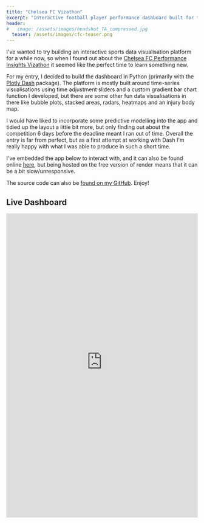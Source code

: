 ```yaml
---
title: "Chelsea FC Vizathon"
excerpt: "Interactive football player performance dashboard built for the Chelsea FC Performance Insights Vizathon."
header:
#   image: /assets/images/headshot_TA_compressed.jpg
  teaser: /assets/images/cfc-teaser.png
---
```


I've wanted to try building an interactive sports data visualisation platform for a while now, so when I found out about the [Chelsea FC Performance Insights Vizathon](https://chelsea-fc-performance-insights.github.io/Competition/#challenge) it seemed like the perfect time to learn something new.

For my entry, I decided to build the dashboard in Python (primarily with the [Plotly Dash](https://dash.plotly.com/) package). The platform is mostly built around time-series visualisations using time adjustment sliders and a custom gradient bar chart function I developed, but there are some other fun data visualisations in there like bubble plots, stacked areas, radars, heatmaps and an injury body map. 

I would have liked to incorporate some predictive modelling into the app and tidied up the layout a little bit more, but only finding out about the competition 6 days before the deadline meant I ran out of time. Overall the entry is far from perfect, but as a first attempt at working with Dash I'm really happy with what I was able to produce in such a short time.  

I've embedded the app below to interact with, and it can also be found online [here](https://ta-cfc-vizathon.onrender.com/), but being hosted on the free version of render means that it can be a bit slow/unresponsive.

The source code can also be [found on my GitHub](https://github.com/ThomasAston/CFC-Vizathon/tree/main). Enjoy!

## Live Dashboard
<iframe src="https://ta-cfc-vizathon.onrender.com/" width="100%" height="800" style="border:none;"></iframe>
